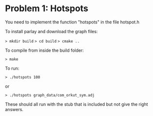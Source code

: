 # Problem 1: Hotspots

You need to implement the function "hotspots" in the file hotspot.h

To install parlay and download the graph files:

`> mkdir build`
`> cd build`
`> cmake ..`

To compile from inside the build folder:

`> make`

To run:

`> ./hotspots 100`

or

`> ./hotspots graph_data/com_orkut_sym.adj`

These should all run with the stub that is included but not give the right answers.

